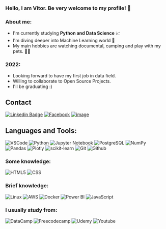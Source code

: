 ### Hello, I am Vitor. Be very welcome to my profile! :wave:


### About me:

- I'm currently studying **Python and Data Science** :chart_with_upwards_trend:
- I'm diving deeper into Machine Learning world :brain:
- My main hobbies are watching documental, camping and play with my pets. :standing_man:

### 2022:

- Looking forward to have my first job in data field.
- Willing to collaborate to Open Source Projects.
- I'll be graduating :)

## Contact

[![Linkedin Badge](https://img.shields.io/badge/-LinkedIn-blue?style=for-the-badge&logo=Linkedin&logoColor=white&link=https://www.linkedin.com/in/vitor-brandao9506///)](https://www.linkedin.com/in/vitor-brandao9506/)
[![Facebook](https://img.shields.io/badge/Facebook-%231877F2.svg?style=for-the-badge&logo=Facebook&logoColor=white&link=https://www.facebook.com/vitorlima.brandao)](https://www.facebook.com/vitorlima.brandao)
[![image](https://img.shields.io/badge/Gmail-D14836?style=for-the-badge&logo=gmail&logoColor=white)](mailto:limavibrandao@gmail.com)


## **Languages and Tools:**
![VSCode](https://img.shields.io/badge/Visual_Studio_Code-0078D4?style=for-the-badge&logo=visual%20studio%20code&logoColor=white)
![Python](https://img.shields.io/badge/python-3670A0?style=for-the-badge&logo=python&logoColor=ffdd54)
![Jupyter Notebook](https://img.shields.io/badge/Jupyter-F37626.svg?&style=for-the-badge&logo=Jupyter&logoColor=white)
![PostgreSQL](https://img.shields.io/badge/PostgreSQL-316192?style=for-the-badge&logo=postgresql&logoColor=white)
![NumPy](https://img.shields.io/badge/numpy-%23013243.svg?style=for-the-badge&logo=numpy&logoColor=white)
![Pandas](https://img.shields.io/badge/pandas-%23150458.svg?style=for-the-badge&logo=pandas&logoColor=white)
![Plotly](https://img.shields.io/badge/Plotly-%233F4F75.svg?style=for-the-badge&logo=plotly&logoColor=white)
![scikit-learn](https://img.shields.io/badge/scikit--learn-%23F7931E.svg?style=for-the-badge&logo=scikit-learn&logoColor=white)
![Git](https://img.shields.io/badge/-Git-black?style=for-the-badge&logo=Git)
![Github](https://img.shields.io/badge/-Github-black?style=for-the-badge&logo=Github)


### Some knowledge:
![HTML5](https://img.shields.io/badge/HTML5-E34F26?style=flat-square&logo=html5&logoColor=white)
![CSS](https://img.shields.io/badge/CSS3-1572B6?style=flat-square&logo=css3&logoColor=white)


### Brief knowledge: 
![Linux](https://img.shields.io/badge/-Linux-black?style=flat-square&logo=Linux)
![AWS](https://img.shields.io/badge/-AWS-black?style=flat-square&logo=Amazon-AWS)
![Docker](https://img.shields.io/badge/-Docker-black?style=flat-square&logo=Docker)
![Power BI](https://img.shields.io/badge/PowerBI-F2C811?style=flat-square&logo=Power%20BI&logoColor=white)
![JavaScript](https://img.shields.io/badge/JavaScript-323330?style=flat-square&logo=javascript&logoColor=F7DF1E)


### I usually study from:
![DataCamp](https://img.shields.io/badge/Datacamp-05192D?style=for-the-badge&logo=datacamp&logoColor=65FF8F)
![Freecodecamp](https://img.shields.io/badge/freecodecamp-27273D?style=for-the-badge&logo=freecodecamp&logoColor=white)
![Udemy](https://img.shields.io/badge/Udemy-EC5252?style=for-the-badge&logo=Udemy&logoColor=white)
![Youtube](https://img.shields.io/badge/YouTube-FF0000?style=for-the-badge&logo=youtube&logoColor=white)
